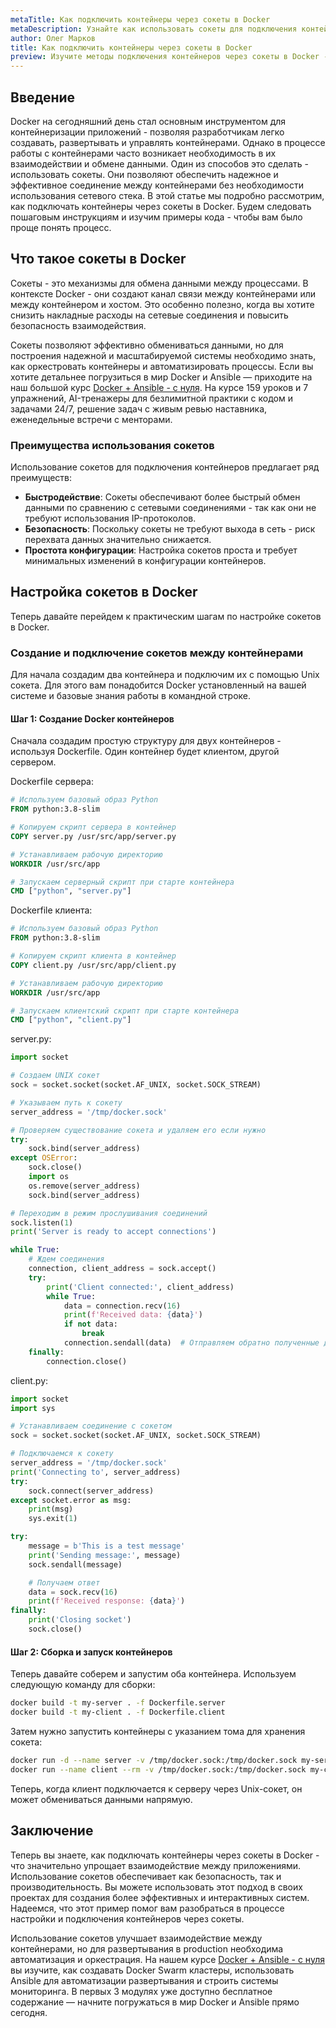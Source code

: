 ```yaml
---
metaTitle: Как подключить контейнеры через сокеты в Docker
metaDescription: Узнайте как использовать сокеты для подключения контейнеров в Docker - это позволяет обмениваться данными между приложениями более эффективно и безопасно 
author: Олег Марков
title: Как подключить контейнеры через сокеты в Docker
preview: Изучите методы подключения контейнеров через сокеты в Docker - для создания быстрых и безопасных решений обмена данными внутри контейнеров
---
```


## Введение

Docker на сегодняшний день стал основным инструментом для контейнеризации приложений - позволяя разработчикам легко создавать, развертывать и управлять контейнерами. Однако в процессе работы с контейнерами часто возникает необходимость в их взаимодействии и обмене данными. Один из способов это сделать - использовать сокеты. Они позволяют обеспечить надежное и эффективное соединение между контейнерами без необходимости использования сетевого стека. В этой статье мы подробно рассмотрим, как подключать контейнеры через сокеты в Docker. Будем следовать пошаговым инструкциям и изучим примеры кода - чтобы вам было проще понять процесс.

## Что такое сокеты в Docker

Сокеты - это механизмы для обмена данными между процессами. В контексте Docker - они создают канал связи между контейнерами или между контейнером и хостом. Это особенно полезно, когда вы хотите снизить накладные расходы на сетевые соединения и повысить безопасность взаимодействия.

Сокеты позволяют эффективно обмениваться данными, но для построения надежной и масштабируемой системы необходимо знать, как оркестровать контейнеры и автоматизировать процессы. Если вы хотите детальнее погрузиться в мир Docker и Ansible — приходите на наш большой курс [Docker + Ansible - с нуля](https://purpleschool.ru/course/docker). На курсе 159 уроков и 7 упражнений, AI-тренажеры для безлимитной практики с кодом и задачами 24/7, решение задач с живым ревью наставника, еженедельные встречи с менторами.

### Преимущества использования сокетов

Использование сокетов для подключения контейнеров предлагает ряд преимуществ:

- **Быстродействие**: Сокеты обеспечивают более быстрый обмен данными по сравнению с сетевыми соединениями - так как они не требуют использования IP-протоколов.
- **Безопасность**: Поскольку сокеты не требуют выхода в сеть - риск перехвата данных значительно снижается.
- **Простота конфигурации**: Настройка сокетов проста и требует минимальных изменений в конфигурации контейнеров.

## Настройка сокетов в Docker

Теперь давайте перейдем к практическим шагам по настройке сокетов в Docker.

### Создание и подключение сокетов между контейнерами

Для начала создадим два контейнера и подключим их с помощью Unix сокета. Для этого вам понадобится Docker установленный на вашей системе и базовые знания работы в командной строке.

#### Шаг 1: Создание Docker контейнеров

Сначала создадим простую структуру для двух контейнеров - используя Dockerfile. Один контейнер будет клиентом, другой сервером.

Dockerfile сервера:
```Dockerfile
# Используем базовый образ Python
FROM python:3.8-slim

# Копируем скрипт сервера в контейнер
COPY server.py /usr/src/app/server.py

# Устанавливаем рабочую директорию
WORKDIR /usr/src/app

# Запускаем серверный скрипт при старте контейнера
CMD ["python", "server.py"]
```

Dockerfile клиента:
```Dockerfile
# Используем базовый образ Python
FROM python:3.8-slim

# Копируем скрипт клиента в контейнер
COPY client.py /usr/src/app/client.py

# Устанавливаем рабочую директорию
WORKDIR /usr/src/app

# Запускаем клиентский скрипт при старте контейнера
CMD ["python", "client.py"]
```

server.py:
```python
import socket

# Создаем UNIX сокет
sock = socket.socket(socket.AF_UNIX, socket.SOCK_STREAM)

# Указываем путь к сокету
server_address = '/tmp/docker.sock'

# Проверяем существование сокета и удаляем его если нужно
try:
    sock.bind(server_address)
except OSError:
    sock.close()
    import os
    os.remove(server_address)
    sock.bind(server_address)

# Переходим в режим прослушивания соединений
sock.listen(1)
print('Server is ready to accept connections')

while True:
    # Ждем соединения
    connection, client_address = sock.accept()
    try:
        print('Client connected:', client_address)
        while True:
            data = connection.recv(16)
            print(f'Received data: {data}')
            if not data:
                break
            connection.sendall(data)  # Отправляем обратно полученные данные
    finally:
        connection.close()
```

client.py:
```python
import socket
import sys

# Устанавливаем соединение с сокетом
sock = socket.socket(socket.AF_UNIX, socket.SOCK_STREAM)

# Подключаемся к сокету
server_address = '/tmp/docker.sock'
print('Connecting to', server_address)
try:
    sock.connect(server_address)
except socket.error as msg:
    print(msg)
    sys.exit(1)

try:
    message = b'This is a test message'
    print('Sending message:', message)
    sock.sendall(message)

    # Получаем ответ
    data = sock.recv(16)
    print(f'Received response: {data}')
finally:
    print('Closing socket')
    sock.close()
```

#### Шаг 2: Сборка и запуск контейнеров

Теперь давайте соберем и запустим оба контейнера. Используем следующую команду для сборки:

```bash
docker build -t my-server . -f Dockerfile.server
docker build -t my-client . -f Dockerfile.client
```

Затем нужно запустить контейнеры с указанием тома для хранения сокета:

```bash
docker run -d --name server -v /tmp/docker.sock:/tmp/docker.sock my-server
docker run --name client --rm -v /tmp/docker.sock:/tmp/docker.sock my-client
```

Теперь, когда клиент подключается к серверу через Unix-сокет, он может обмениваться данными напрямую.

## Заключение

Теперь вы знаете, как подключать контейнеры через сокеты в Docker - что значительно упрощает взаимодействие между приложениями. Использование сокетов обеспечивает как безопасность, так и производительность. Вы можете использовать этот подход в своих проектах для создания более эффективных и интерактивных систем. Надеемся, что этот пример помог вам разобраться в процессе настройки и подключения контейнеров через сокеты.

Использование сокетов улучшает взаимодействие между контейнерами, но для развертывания в production необходима автоматизация и оркестрация. На нашем курсе [Docker + Ansible - с нуля](https://purpleschool.ru/course/docker) вы изучите, как создавать Docker Swarm кластеры, использовать Ansible для автоматизации развертывания и строить системы мониторинга. В первых 3 модулях уже доступно бесплатное содержание — начните погружаться в мир Docker и Ansible прямо сегодня.
